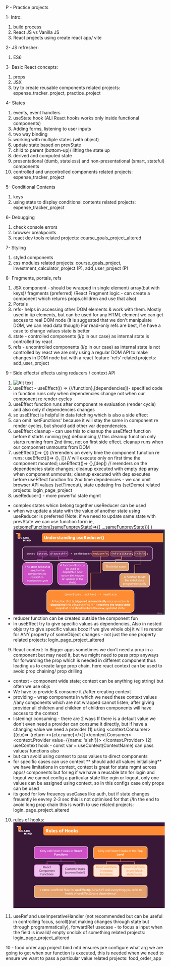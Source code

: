P - Practice projects

1- Intro:

1. build process
2. React JS vs Vanilla JS
3. React projects using create react app/ vite

2- JS refresher:

1. ES6

3- Basic React concepts:

1. props
2. JSX
3. try to create reusable components
   related projects: expense_tracker_project, practice_project

4- States

1. events, event handlers
2. useState hook (ALl React hooks works only inside functional components)
3. Adding forms, listening to user inputs
4. two way binding
5. working with multiple states (with object)
6. update state based on prevState
7. child to parent (bottom-up)/ lifting the state up
8. derived and computed state
9. presentational (dumb, stateless) and non-presentational (smart, stateful) components
10. controlled and uncontrolled components
    related projects: expense_tracker_project

5- Conditional Contents

1. keys
2. using state to display conditional contents
   related projects: expense_tracker_project

6- Debugging

1. check console errors
2. browser breakpoints
3. react dev tools
   related projects: course_goals_project_altered

7- Styling

1. styled components
2. css modules
   related projects: course_goals_project, investment_calculator_project (P), add_user_project (P)

8- Fragments, portals, refs

1. JSX component - should be wrapped in single element/ array(but with keys)/ fragments (preferred) (React Fragment logic - can create a component which returns props.children and use that also)
2. Portals
3. refs- helps in accessing other DOM elements & work with them.
   Mostly used in i/p elements, but can be used for any HTML element
   we can get access to real DOM node (it is suggested that we don't manipulate DOM, we can read data though)
   For read-only refs are best, if e have a case to change values state is better
4. state - controlled components (i/p in our case) as internal state is controlled by react
5. refs - uncontrolled components (i/p in our case) as internal state is not controlled by react
   we are only using a regular DOM API to make changes in DOM node but with a react feature 'refs'
   related projects: add_user_project

9 - Side effects/ effects using reducers / context API

1. ![Alt text](side_effect_defn.png)
2. useEffect - useEffect(() => {//function},[dependencies])- specified code in function runs only when dependencies change not when our component re render cycles
3. useEffect function runs after component re evaluation (render cycle) and also only if dependencies changes
4. so useEffect is helpful in data fetching which is also a side effect
5. can omit 'setFunctions' because it will stay the same in component re render cycles, but should add other var dependencies.
6. useEffect cleanup - can use this to cleanup the useEffect function before it starts running (eg) debouncing // this cleanup function only starts running from 2nd time, not on first side effect.
   cleanup runs when our componnet unmounts from DOM
7. useEffect(()=> {}) //rerenders on every time the component function re runs; useEffect(()=> {}, []) // will execute only on first time the component mounted; useEffect(()=> {},[dep]) // rerenders on the dependencies state changes; cleanup executed with empty dep array when component unmounts; cleanup executed with dep executes before useEffect function fro 2nd time
   depndencies - we can omit browser API values (setTimeout), state updating fns (setDemo)
   related projects: login_page_project
8. useReducer() - more powerful state mgmt

- complex states whicn belong together useReducer can be used
- when we update a state with the value of another state using useReducer is preferred
  (Note: if we need to update same state with prevState we can use function form ie,
  setsomeFunction((sameFunprevState)=>({ ...sameFunprevState})) )
  ![Alt text](useReducer_concept.png)
- reducer function can be created outside the component fun
- In useEffect try to give specific values as dependencies, Also in nested objs try to give specific values bcoz if we give whole obj it will re render for ANY property of someObject changes - not just the one property
  related projects: login_page_project_altered

9. React context: In Bigger apps sometimes we don't need a prop in a component but may need it, but we might need to pass prop anyways for forwarding the prop which is needed in different component thus leading us to create large prop chain, here react context can be used to avoid prop chaining/ prop drilling

- context - component wide state; context can be anything (eg string) but often we use objs
- We have to provide & consume it //after creating context
- providing - wrap components in which we need these context values //any components which are not wrapped cannot listen; after giving provider all children and children of children components will have access to the context
- listening/ consuming - there are 2 ways
  If there is a default value we don't even need a provider can consume it directly, but if have a changing value we need a provider
  (1) using <context.Consumer>{(ctx)=> {return <>{ctx.name}</>}}</context.Consumer>
  <context.Provider value={{name: 'aish'}}> </context.Provider>
  (2) useContext hook - const var = useContext(ContextName)
  can pass values/ functions also
- but can avoid using context to pass values to direct components
- for specific cases can use context
  ** should add all values initialising**
  we have limitations in context, context is great for state mgmt across apps/ components but for eg if we have a reusable btn for login and logout we cannot config a particular state like ogin or logout, only one values can be assigned using context, so in this configs case only props can be used
- its good for low freuency useCases like auth, but if state changes freuently ie eevrey 2-3 sec this is not optimised for that
  //In the end to avoid long prop chain this is worth to use
  related projects: login_page_project_altered

10. rules of hooks:
    ![Alt text](rule_of_hooks.png)

11. useRef and useImperativeHandler (not recommended but can be useful in controlling focus, scroll)(not making changes through state but through programmatically), forwardRef
    usecase - to focus a input when the field is invalid/ empty onclcik of something
    related projects: login_page_project_altered

10 - food order app project
bind mtd ensures pre configure what arg we are going to get when our function is executed, this is needed when we need to ensure we want to pass a particular value
related projects: food_order_app
